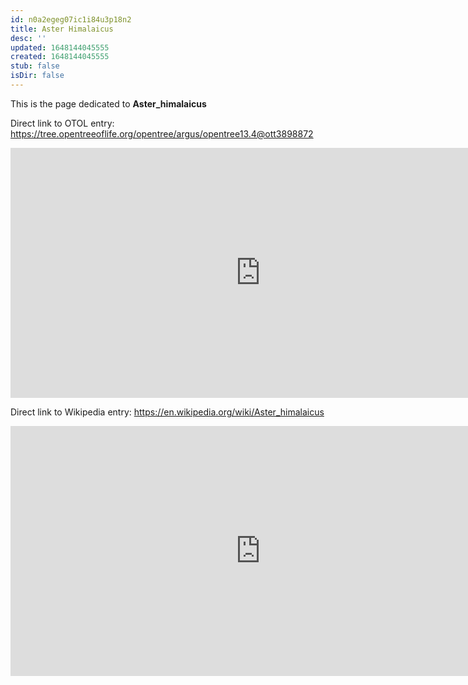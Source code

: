 ```yaml
---
id: n0a2egeg07ic1i84u3p18n2
title: Aster Himalaicus
desc: ''
updated: 1648144045555
created: 1648144045555
stub: false
isDir: false
---
```

This is the page dedicated to **Aster_himalaicus**


Direct link to OTOL entry: https://tree.opentreeoflife.org/opentree/argus/opentree13.4@ott3898872



<html>
    <body>
    <iframe src="https://tree.opentreeoflife.org/opentree/argus/opentree13.4@ott3898872"
    width="800" height="400" frameborder="0" allowfullscreen> </iframe>
    </body>
</html>
    


Direct link to Wikipedia entry: https://en.wikipedia.org/wiki/Aster_himalaicus



<html>
    <body>
    <iframe src="https://en.wikipedia.org/wiki/Aster_himalaicus"
    width="800" height="400" frameborder="0" allowfullscreen> </iframe>
    </body>
</html>
    
